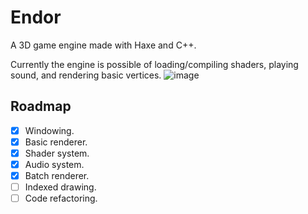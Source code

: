 # Endor

A 3D game engine made with Haxe and C++.

Currently the engine is possible of loading/compiling shaders, playing sound, and rendering basic vertices.
![image](https://user-images.githubusercontent.com/47796739/189112209-6984ff2d-e1e8-4eed-bd49-3cc49eed3681.png)

## Roadmap

- [x] Windowing.
- [x] Basic renderer.
- [x] Shader system.
- [x] Audio system.
- [x] Batch renderer.
- [ ] Indexed drawing.
- [ ] Code refactoring.
